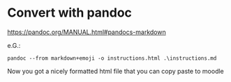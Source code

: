 # Convert with pandoc

https://pandoc.org/MANUAL.html#pandocs-markdown

e.G.:

`pandoc --from markdown+emoji -o instructions.html .\instructions.md`

Now you got a nicely formatted html file that you can copy paste to moodle